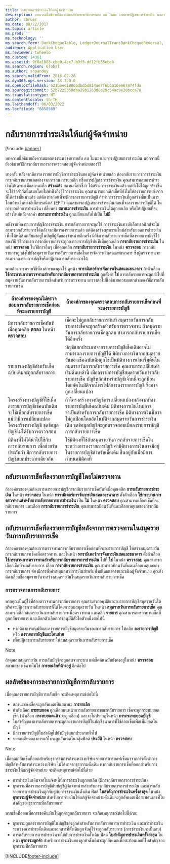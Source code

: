 ```yaml
---
title: กลับรายการชำระเงินให้แก่ผู้จัดจำหน่าย
description: บทความนี้อธิบายถึงความแตกต่างระหว่างการกลับ ลบ โมฆะ และการปฏิเสธการชำระเงิน นอกจากนี้ ยังอธิบายวิธีการกลับรายการการตรวจสอบผู้จัดจำหน่ายสองวิธี
author: abruer
ms.date: 08/22/2017
ms.topic: article
ms.prod: ''
ms.technology: ''
ms.search.form: BankChequeTable, LedgerJournalTransBankChequeReversal, LedgerJournalTransVendPaym
audience: Application User
ms.reviewer: twheelo
ms.custom: 14361
ms.assetid: 9f0a1883-cbe0-4cc7-b9f3-dd12fb85ebe8
ms.search.region: Global
ms.author: shpandey
ms.search.validFrom: 2016-02-28
ms.dyn365.ops.version: AX 7.0.0
ms.openlocfilehash: 6216aed10866dbd5d814ae7f6b5a16ee67874fda
ms.sourcegitcommit: 52b7225350daa29b1263d8e29c54ac9e20bcca70
ms.translationtype: HT
ms.contentlocale: th-TH
ms.lasthandoff: 06/03/2022
ms.locfileid: "8858569"
---
```

# <a name="reverse-a-vendor-payment"></a>กลับรายการชำระเงินให้แก่ผู้จัดจำหน่าย

[!include [banner](../includes/banner.md)]

บทความนี้อธิบายถึงความแตกต่างระหว่างการกลับ ลบ โมฆะ และการปฏิเสธการชำระเงิน นอกจากนี้ ยังอธิบายวิธีการกลับรายการการตรวจสอบผู้จัดจำหน่ายสองวิธี 

บางครั้ง หลังจากมีการลงรายการบัญชีการชำระเงินของผู้จัดจำหน่ายแล้ว ต้องกลับรายการการชำระเงิน การกลับรายการแตกต่างจากการลบ การยกเลิก หรือการปฏิเสธการชำระเงิน คุณสามารถลบการชำระเงินได้เฉพาะเมื่อสถานะคือ **สร้างแล้ว** สถานะนี้บ่งชี้ว่า ได้สร้างการชำระเงินแล้ว แต่ยังไม่ได้ถูกสร้างขึ้น จะใช้ข้อจำกัดนี้เสมอโดยไม่คำนึงถึงวิธีการชำระเงิน คุณสามารถยกเลิกเช็คที่ยังไมได้ลงรายการหลังจากที่ได้สร้างขึ้นมาแล้ว แต่ต้องทำก่อนที่จะมีการลงรายการบัญชี ถ้าทำการชำระเงินที่ถูกสร้างขึ้นเป็นการโอนย้ายเงินทางอิเล็กทรอนิกส์ (EFT) คุณสามารถปฏิเสธการชำระเงินก่อนที่จะลงรายการบัญชีได้ ในการยกเลิกการชำระเงิน เปลี่ยนค่า **สถานะการชำระเงิน** การชำระเงินได้ถูกยกเลิก หรือได้ปฏิเสธที่จะสร้างใหม่หลังจากค่า **สถานะการชำระเงิน** ถูกเปลี่ยนกลับไปเป็น **ไม่มี** 

หลังจากที่ลงรายการบัญชีการชำระเงิน การกลับรายการจะถูกใช้ การชำระเงินทางอิเล็กทรอนิกส์จะไม่สามารถกลับรายการได้หลังจากมีการลงรายการแล้ว แต่ต้องสร้างธุรกรรมใหม่สำหรับยอดการชำระเงินเพื่อให้หนี้สินกลับมาอยู่ในบัญชีผู้จัดของจำหน่ายอีกครั้ง มีวิธีการกลับรายการเช็คที่ลงรายการบัญชีไว้สองวิธี วิธีการแรก การกลับรายการจะถูกลงรายการบัญชีทันทีเมื่อคุณคลิก **การกลับรายการชำระเงิน** ในหน้า **ตรวจสอบ** ในวิธีการอื่นๆ เมื่อคุณคลิก **การกลับรายการชำระเงิน** ในหน้า **ตรวจสอบ** การกลับรายการถูกส่งไปยังสมุดรายวันการกลับรายการเช็คในการจัดการเงินสดและธนาคาร ซึ่งผู้ตรวจทานจะสามารถลงรายการบัญชีหรือปฏิเสธการกลับรายการได้ 

หากต้องการทราบวิธีที่องค์กรของคุณใช้ ดูหน้า **พารามิเตอร์การจัดการเงินสดและธนาคาร** ถ้าตัวเลือก **ใช้กระบวนการตรวจทานสำหรับการกลับรายการการชำระเงิน** ถูกตั้งค่า **ใช่** การกลับรายการจะถูกส่งไปที่สมุดรายวันการกลับรายการเช็คสำหรับการตรวจทาน ตารางต่อไปนี้อธิบายความแตกต่างของวิธีการกลับรายการเช็ค

| ถ้าองค์กรของคุณไม่ตรวจสอบการกลับรายการเช็คก่อนที่จะลงรายการบัญชี                                                                                                                                  | ถ้าองค์กรของคุณตรวจสอบการกลับรายการเช็คก่อนที่จะลงรายการบัญชี                                                                                                                                                                                                                                                                                                                                                                     |
|-----------------------------------------------------------------------------------------------------------------------------------------------------------------------------------------------------|---------------------------------------------------------------------------------------------------------------------------------------------------------------------------------------------------------------------------------------------------------------------------------------------------------------------------------------------------------------------------------------------------------------------------------|
| มีการกลับรายการเช็คทันทีเมื่อคุณคลิก **ตกลง** ในหน้า **ตรวจสอบ**                                                                                                                      | เช็คจะไม่ถูกกลับรายการทันที สมุดรายวันการกลับรายการเช็คจะถูกสร้างสำหรับการตรวจทาน ถ้าสมุดรายวันการกลับรายการเช็คถูกลบ สามารถกลับรายการเช็คได้อีกครั้ง                                                                                                                                                                                                                                                                |
| รายการลงบัญชีสำหรับเช็คฉบับเดิมจะถูกกลับรายการ                                                                                                                                         | บัญชีแยกประเภทจากรายการบัญชีเช็คเดิมอาจไม่สามารถลงรายการบัญชีได้ มิติทางการเงินจากสมุดรายวันของเช็คฉบับเดิมถูกใช้เป็นมิติทางการเงินเริ่มต้นในสมุดรายวันการกลับรายการเช็ค คุณสามารถเปลี่ยนค่าเริ่มต้นเหล่านี้ เมื่อลงรายการบัญชีสมุดรายวันการกลับรายการเช็ค บัญชีหลักสำหรับบัญชีเจ้าหนี้จะถูกป้อนโดยอัตโนมัติจากโพรไฟล์การลงรายการบัญชี ซึ่งอาจถูกเปลี่ยนแปลง |
| โครงสร้างทางบัญชีที่ใช้เมื่อลงรายการบัญชีเช็คฉบับเดิมจะใช้เพื่อกลับรายการเช็ค แม้ว่ามีการเปลี่ยนแปลงโครงสร้างทางบัญชี ชุดข้อมูลบัญชีไม่ได้รับการตรวจสอบ | ถ้าโครงสร้างทางบัญชีการเปลี่ยนแปลงหลังจากที่ลงรายการบัญชีเช็คฉบับเดิม มิติทางการเงินใหม่อาจจำเป็นสำหรับการกลับรายการเช็ค มิติทางการเงินนี้อาจไม่ถูกป้อนโดยอัตโนมัติจากสมุดรายวันการชำระเงินเดิม ชุดข้อมูลบัญชีจะถูกตรวจสอบเมื่อลงรายการบัญชีการกลับรายการเช็ค                                                                                                        |
| มิติคงที่ไม่ได้นำไปใช้กับการกลับรายการ เพื่อช่วยรับประกันว่า มีการกลับรายการบัญชีแยกประเภทเดียวกัน                                                                                      | ใช้มิติคงที่ใช้กับสมุดรายวันการกลับรายการเช็คในระหว่างการลงรายการบัญชี ค่ามิติทางการเงินอาจมีอยู่ในรายการบัญชีสำหรับเช็คเดิม ขึ้นอยู่กับเมื่อมีการกำหนดมิติคงที่                                                                                                                                                                                                     |

## <a name="reverse-posted-checks-without-reviewing-them"></a>กลับรายการเช็คที่ลงรายการบัญชีโดยไม่ตรวจทาน
ถ้าองค์กรของคุณต้องการลงรายการบัญชีการกลับรายการเช็คทันทีเมื่อคุณคลิก **การกลับรายการชำระเงิน** ในหน้า **ตรวจสอบ** ในหน้า **พารามิเตอร์การจัดการเงินสดและธนาคาร** ตั้งตัวเลือก **ใช้กระบวนการตรวจทานสำหรับการกลับรายการการชำระเงิน** เป็น **ไม่** ในหน้า **ตรวจสอบ** คุณสามารถเลือกเช็คที่จะกลับรายการ และเลือก **การกลับรายการชำระเงิน** คุณสามารถป้อนวันที่และเลือกเหตุผลของการกลับรายการ

## <a name="reverse-posted-checks-after-they-are-reviewed-in-the-check-reversal-journal"></a>กลับรายการเช็คที่ลงรายการบัญชีหลังจากการตรวจทานในสมุดรายวันการกลับรายการเช็ค
ถ้าองค์กรของคุณต้องการตรวจทานการกลับรายการเช็คก่อนที่จะลงรายการบัญชี ให้สร้างสมุดรายวันการกลับรายการเช็คเพื่อตรวจทาน และในหน้า **พารามิเตอร์การจัดการเงินสดและธนาคาร** ตั้งตัวเลือก **ใช้กระบวนการตรวจทานสำหรับการกลับรายการการชำระเงิน** ไปที่ **ใช่** ในหน้า **ตรวจสอบ** คุณสามารถเลือกเช็คที่จะกลับรายการ เลือก **การกลับรายการชำระเงิน** คุณสามารถป้อนวันที่และเลือกเหตุผลของการกลับรายการ ต้องมีการตั้งค่าเหตุผลทางการเงินสำหรับทั้งชนิดธนาคารและชนิดผู้จัดจำหน่าย คุณยังต้องเลือกชื่อสมุดรายวันจะสร้างสมุดรายวันในสมุดรายวันการกลับรายการเช็ค

### <a name="review-a-reversal"></a>การตรวจทานการกลับรายการ

หากคุณเป็นผู้ใช้ที่ต้องตรวจทานการกลับรายการ คุณสามารถอนุมัติและลงรายการบัญชีสมุดรายวันได้ หรือจะปฏิเสธการกลับรายการก็ได้โดยการลบสมุดรายวัน ในหน้า **สมุดรายวันการกลับรายการเช็ค** คุณสามารถเลือกสมุดรายวันการกลับรายการเพื่อตรวจทาน และคลิก **รายการ** คุณสามารถตรวจทานเช็คที่ถูกกลับรายการ และเลือกตัวเลือกการอนุมัติตัวใดตัวหนึ่งต่อไปนี้

-   หากต้องการอนุมัติและลงรายการบัญชีสมุดรายวันของการกลับรายการ ให้คลิก **ลงรายการบัญชี** หรือ **ลงรายการบัญชีและโอนย้าย**
-   เพื่อปฏิเสธการกลับรายการ ให้ลบสมุดรายวันการกลับรายการเช็ค

> [!NOTE]
> ถ้าคุณลบสมุดรายวัน การกลับบัญชีจะถูกลบจากระบบ แต่เช็คต้นฉบับยังคงอยู่ในหน้า **ตรวจสอบ** สถานะของเช็คจะไม่ใช่ **การยกเลิกที่ค้างอยู่** อีกต่อไป

## <a name="results-of-posting-a-reversal"></a>ผลลัพธ์ของการลงรายการบัญชีการกลับรายการ
เมื่อคุณลงรายการบัญชีการกลับเช็ค จะเกิดเหตุการณ์ต่อไปนี้

-   สถานะของเช็คจะถูกอัพเดตเป็นสถานะ **การยกเลิก**
-   ถ้าตัวเลือก **กระทบยอด** ถูกเลือกบนหน้าการกลับรายการขณะกลับรายการ เช็คจะถูกกระทบยอดเช็ค (ตัวเลือก **กระทบยอดแล้ว** จะถูกเลือก) และจะไม่ปรากฏในหน้า **การกระทบยอดบัญชี**
-   ใบสำคัญของการกลับรายการจะถูกลงรายการบัญชีในบัญชีธนาคารที่ใช้ออกเช็คเพื่อเพิ่มยอดในบัญชี
-   มีลงรายการบัญชีใบสำคัญไปยังบัญชีแยกประเภททั่วไป
-   รายละเอียดของการแก้ไขจะถูกอัพเดตในกลุ่มฟิลด์ **ประวัติ** ในหน้า **ตรวจสอบ**

> [!NOTE] 
> เมื่อคุณกลับเช็คที่ออกสำหรับธุรกรรมการค้าระหว่างบริษัท รายการการออฟเซ็ตมาจากการตั้งค่าการบัญชีสำหรับการค้าระหว่างบริษัท ไม่ได้มาจากธุรกรรมดั้งเดิม หากกลับรายการเช็คที่ออกสำหรับการชำระเงินให้แก่ผู้จัดจำหน่าย จะเกิดเหตุการณ์ต่อไปนี้ด้วย

-   การชำระเงินเดิมจากใบแจ้งหนี้ที่การชำระเงินถูกยกเลิก (มีการกลับรายการการชำระเงิน)
-   ธุรกรรมที่ลงรายการบัญชีกับบัญชีผู้จัดจำหน่ายสำหรับการกลับรายการการชำระเงิน และการกลับรายการการชำระเงินถูกจับคู่กับการชำระเงินดั้งเดิม ฟิลด์ **ใบสำคัญการชำระเงินครั้งล่าสุด** ในหน้า **ธุรกรรมผู้จัดจำหน่าย** สำหรับการจ่ายเงินให้แก่ผู้จัดจำหน่ายดั้งเดิมจะถูกอัพเดตเพื่อสะท้อนเลขที่ใบสำคัญของธุรกรรมที่กลับรายการ

หากเช็คที่ออกเพื่อการขอคืนเงินให้ลูกค้าถูกกลับรายการ จะเกิดเหตุการณ์ต่อไปนี้ด้วย:

-   ธุรกรรมถูกลงรายการบัญชีในบัญชีของลูกค้าสำหรับการกลับรายการการชำระเงิน และการชำระเงินระหว่างการชำระดั้งเดิมและเอกสารที่ดั้งเดิมถูกจับคู่ไว้จะถูกกลับรายการ (การชำระเงินจะเป็นลบ)
-   การกลับรายการการชำระเงินจะใช้กับการชำระเงินดั้งเดิม ฟิลด์ **ใบสำคัญการชำระเงินครั้งล่าสุด** ในหน้า **ธุรกรรมลูกค้า** สำหรับการชำระเงินของลูกค้าดั้งเดิมจะถูกอัพเดตเพื่อสะท้อนเลขที่ใบสำคัญของธุรกรรมที่กลับรายการ






[!INCLUDE[footer-include](../../includes/footer-banner.md)]
